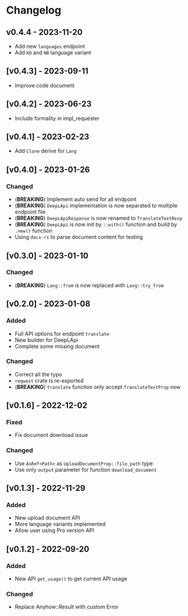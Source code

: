# Changelog

## v0.4.4 - 2023-11-20

- Add new `languages` endpoint
- Add `KO` and `NB` language variant

## [v0.4.3] - 2023-09-11

- Improve code document

## [v0.4.2] - 2023-06-23

- Include formality in impl_requester

## [v0.4.1] - 2023-02-23

- Add `Clone` derive for `Lang`

## [v0.4.0] - 2023-01-26

### Changed

- (**BREAKING**) Implement auto send for all endpoint
- (**BREAKING**) `DeepLApi` implementation is now separated to multiple endpoint file
- (**BREAKING**) `DeepLApiResponse` is now renamed to `TranslateTextResp`
- (**BREAKING**) `DeepLApi` is now init by `::with()` function and build by `.new()` function
- Using `docx-rs` to parse document content for testing

## [v0.3.0] - 2023-01-10

### Changed

- (**BREAKING**) `Lang::from` is now replaced with `Lang::try_from`

## [v0.2.0] - 2023-01-08

### Added

- Full API options for endpoint `translate`
- New builder for DeepLApi
- Complete some missing document

### Changed

- Correct all the typo
- `reqwest` crate is re-exported
- (**BREAKING**) `translate` function only accept `TranslateTextProp` now

## [v0.1.6] - 2022-12-02

### Fixed

- Fix document download issue

### Changed

- Use `AsRef<Path>` as `UploadDocumentProp::file_path` type
- Use only `output` parameter for function `download_document`

## [v0.1.3] - 2022-11-29

### Added

- New upload document API
- More language variants implemented
- Allow user using Pro version API

## [v0.1.2] - 2022-09-20

### Added

- New API `get_usage()` to get current API usage

### Changed

- Replace Anyhow::Result with custom Error
